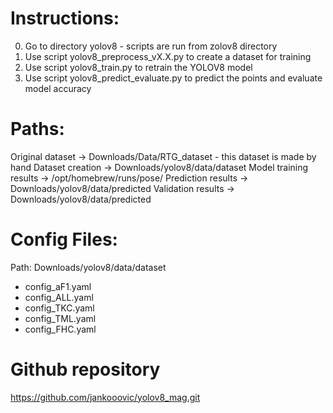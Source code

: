 # Instructions:

0. Go to directory yolov8 - scripts are run from zolov8 directory
1. Use script yolov8_preprocess_vX.X.py to create a dataset for training
2. Use script yolov8_train.py to retrain the YOLOV8 model
3. Use script yolov8_predict_evaluate.py to predict the points and evaluate model accuracy


# Paths:
Original dataset -> Downloads/Data/RTG_dataset - this dataset is made by hand
Dataset creation -> Downloads/yolov8/data/dataset
Model training results -> /opt/homebrew/runs/pose/
Prediction results -> Downloads/yolov8/data/predicted
Validation results -> Downloads/yolov8/data/predicted

# Config Files:
Path: Downloads/yolov8/data/dataset
- config_aF1.yaml
- config_ALL.yaml
- config_TKC.yaml
- config_TML.yaml
- config_FHC.yaml

# Github repository
https://github.com/jankooovic/yolov8_mag.git
